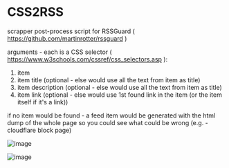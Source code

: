 # CSS2RSS
scrapper post-process script for RSSGuard ( https://github.com/martinrotter/rssguard )

arguments - each is a CSS selector ( https://www.w3schools.com/cssref/css_selectors.asp ): 
1) item
2) item title (optional - else would use all the text from item as title)
3) item description (optional - else would use all the text from item as title)
4) item link (optional - else would use 1st found link in the item (or the item itself if it's a link))

if no item would be found - a feed item would be generated with the html dump of the whole page so you could see what could be wrong (e.g. - cloudflare block page)


![image](https://user-images.githubusercontent.com/1309656/149637122-fa7e5a86-ac34-4d10-96b7-b97f22a704f5.png)

![image](https://user-images.githubusercontent.com/1309656/149637177-271daada-8cce-452e-ab39-40d677843e89.png)
